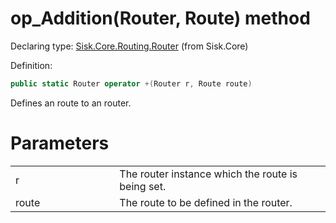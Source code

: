 <!--

Copyrights 2023 Sisk Framework - CypherPotato
Published under MIT license

!!! DO NOT EDIT THIS FILE !!!
This file was generated by a tool in the Sisk package. To edit the information in this documentation,
edit the XML documentation present in the Sisk source code.

-->


# op_Addition(Router, Route) method

Declaring type: [Sisk.Core.Routing.Router](/read?q=/contents/spec/Sisk.Core.Routing.Router.md) (from Sisk.Core)


Definition:

```cs
public static Router operator +(Router r, Route route)
```

Defines an route to an router.


# Parameters

<table>
    <tbody>
<tr>
    <td width="33%">r</td>
    <td>The router instance which the route is being set.</td>
</tr>
<tr>
    <td width="33%">route</td>
    <td>The route to be defined in the router.</td>
</tr>
    </tbody>
</table>
